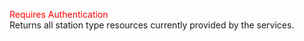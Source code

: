 <span style="color:red">Requires Authentication</span>  
Returns all station type resources currently provided by the services.
